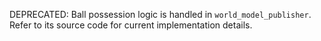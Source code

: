 DEPRECATED: Ball possession logic is handled in `world_model_publisher`. Refer to its source code for current implementation details.
